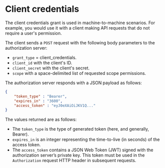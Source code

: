 # Client credentials

The client credentials grant is used in machine-to-machine scenarios. For
example, you would use it with a client making API requests that do not require
a user's permission.

The client sends a `POST` request with the following body parameters to the
authorization server:

- `grant_type` = client_credentials.
- `client_id` with the client's ID.
- `client_secret` with the client's secret.
- `scope` with a space-delimited list of requested scope permissions.

The authorization server responds with a JSON payload as follows:

```json
{
    "token_type" : "Bearer",
    "expires_in" : "3600",
    "access_token" : "eyJ0eXAiOiJKV1Q..."
}
```

The values returned are as follows:

- The `token_type` is the type of generated token (here, and generally, Bearer).
- `expires_in` is an integer representing the time-to-live (in seconds) of the
  access token.
- The `access_token` contains a JSON Web Token (JWT) signed with the
  authorization server’s private key. This token must be used in the
  `Authorization` request HTTP header in subsequent requests.
